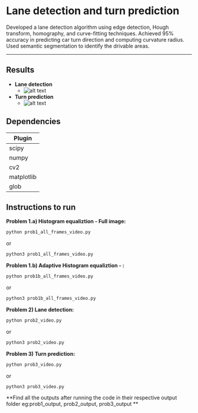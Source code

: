 # Lane detection and turn prediction
Developed a lane detection algorithm using edge detection, Hough transform, homography, and curve-fitting techniques. Achieved 95% accuracy in predicting car turn direction and computing curvature radius. Used semantic segmentation to identify the drivable areas.

---
## Results
* **Lane detection**
  -  ![alt text](https://github.com/roniepatil/Lane-detection-and-turn-prediction/blob/main/Images/laneDetection.gif)
* **Turn prediction**
  - ![alt text](https://github.com/roniepatil/Lane-detection-and-turn-prediction/blob/main/Images/turnPrediction.gif)

## Dependencies

| Plugin | 
| ------ |
| scipy | 
| numpy | 
| cv2 | 
| matplotlib | 
| glob | 

## Instructions to run


**Problem 1.a) Histogram equaliztion - Full image:**
```bash
python prob1_all_frames_video.py
```
or
```bash
python3 prob1_all_frames_video.py
```

**Problem 1.b) Adaptive Histogram equaliztion - :**
```bash
python prob1b_all_frames_video.py
```
or
```bash
python3 prob1b_all_frames_video.py
```

**Problem 2) Lane detection:**
```bash
python prob2_video.py
```
or
```bash
python3 prob2_video.py
```


**Problem 3) Turn prediction:**
```bash
python prob3_video.py
```
or
```bash
python3 prob3_video.py
```

**Find all the outputs after running the code in their respective output folder eg:prob1_output, prob2_output, prob3_output **
